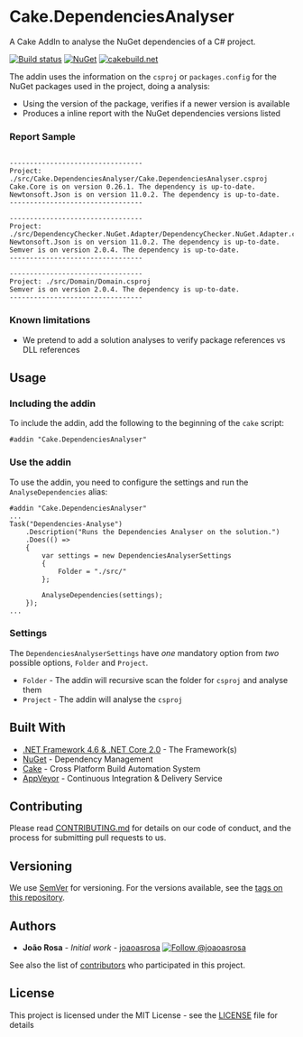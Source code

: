 # Cake.DependenciesAnalyser

A Cake AddIn to analyse the NuGet dependencies of a C# project.

[![Build status](https://ci.appveyor.com/api/projects/status/00iuy33dm740btny?svg=true)](https://ci.appveyor.com/project/joaoasrosa/dotnet-project-dependencies-analyser)
[![NuGet](https://img.shields.io/nuget/v/Cake.DependenciesAnalyser.svg)](https://www.nuget.org/packages/Cake.DependenciesAnalyser)
[![cakebuild.net](https://img.shields.io/badge/WWW-cakebuild.net-blue.svg)](http://cakebuild.net)

The addin uses the information on the `csproj` or `packages.config` for the NuGet packages used in the project, doing a analysis:
* Using the version of the package, verifies if a newer version is available
* Produces a inline report with the NuGet dependencies versions listed

### Report Sample

```

---------------------------------
Project: ./src/Cake.DependenciesAnalyser/Cake.DependenciesAnalyser.csproj
Cake.Core is on version 0.26.1. The dependency is up-to-date.
Newtonsoft.Json is on version 11.0.2. The dependency is up-to-date.
---------------------------------

---------------------------------
Project: ./src/DependencyChecker.NuGet.Adapter/DependencyChecker.NuGet.Adapter.csproj
Newtonsoft.Json is on version 11.0.2. The dependency is up-to-date.
Semver is on version 2.0.4. The dependency is up-to-date.
---------------------------------

---------------------------------
Project: ./src/Domain/Domain.csproj
Semver is on version 2.0.4. The dependency is up-to-date.
---------------------------------
```

### Known limitations

* We pretend to add a solution analyses to verify package references vs DLL references

## Usage

### Including the addin

To include the addin, add the following to the beginning of the `cake` script:
```
#addin "Cake.DependenciesAnalyser"
```

### Use the addin

To use the addin, you need to configure the settings and run the `AnalyseDependencies` alias:
```
#addin "Cake.DependenciesAnalyser"
...
Task("Dependencies-Analyse")
    .Description("Runs the Dependencies Analyser on the solution.")
    .Does(() => 
    {
        var settings = new DependenciesAnalyserSettings
        {
            Folder = "./src/"
        };

        AnalyseDependencies(settings);
    });
...
```

### Settings

The `DependenciesAnalyserSettings` have *one* mandatory option from *two* possible options, `Folder` and `Project`.
* `Folder` - The addin will recursive scan the folder for `csproj` and analyse them
* `Project` - The addin will analyse the `csproj`

## Built With

* [.NET Framework 4.6 & .NET Core 2.0](https://www.microsoft.com/net/download) - The Framework(s)
* [NuGet](https://www.nuget.org/) - Dependency Management
* [Cake](http://cakebuild.net/) - Cross Platform Build Automation System
* [AppVeyor](https://www.appveyor.com/) - Continuous Integration & Delivery Service

## Contributing

Please read [CONTRIBUTING.md](https://github.com/joaoasrosa/dotnet-project-dependencies-analyser/blob/master/CONTRIBUTING.md) for details on our code of conduct, and the process for submitting pull requests to us.

## Versioning

We use [SemVer](http://semver.org/) for versioning. For the versions available, see the [tags on this repository](https://github.com/joaoasrosa/dotnet-project-dependencies-analyser/tags).

## Authors

* **João Rosa** - *Initial work* - [joaoasrosa](https://github.com/joaoasrosa) [![Follow @joaoasrosa](https://img.shields.io/badge/Twitter-Follow%20%40joaoasrosa-blue.svg)](https://twitter.com/intent/follow?screen_name=joaoasrosa) 

See also the list of [contributors](https://github.com/joaoasrosa/dotnet-project-dependencies-analyser/contributors) who participated in this project.

## License

This project is licensed under the MIT License - see the [LICENSE](LICENSE) file for details
